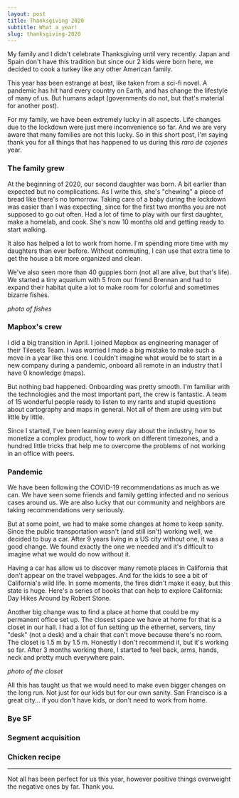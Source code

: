 ```yaml
---
layout: post
title: Thanksgiving 2020
subtitle: What a year!
slug: thanksgiving-2020
---
```


My family and I didn't celebrate Thanksgiving until very recently. Japan and Spain don't have this
tradition but since our 2 kids were born here, we decided to cook a turkey like any other American
family.

This year has been estrange at best, like taken from a sci-fi novel. A pandemic has hit hard every
country on Earth, and has change the lifestyle of many of us. But humans adapt (governments do not,
but that's material for another post).

For my family, we have been extremely lucky in all aspects. Life changes due to the lockdown were
just mere inconvenience so far. And we are very aware that many families are not this lucky. So in
this short post, I'm saying thank you for all things that has happened to us during this _raro de
cojones_ year.


### The family grew

At the beginning of 2020, our second daughter was born. A bit earlier than expected but no
complications. As I write this, she's "chewing" a piece of bread like there's no tomorrow. Taking
care of a baby during the lockdown was easier than I was expecting, since for the first two months 
you are not supposed to go out often. Had a lot of time to play with our first daughter, make a
homelab, and cook. She's now 10 months old and getting ready to start walking.

It also has helped a lot to work from home. I'm spending more time with my daughters than ever
before. Without commuting, I can use that extra time to get the house a bit more organized and
clean.

We've also seen more than 40 guppies born (not all are alive, but that's life). We started a tiny
aquarium with 5 from our friend Brennan and had to expand their habitat quite a lot to make room for
colorful and sometimes bizarre fishes.

_photo of fishes_


### Mapbox's crew

I did a big transition in April. I joined Mapbox as engineering manager of their Tilesets Team. I
was worried I made a big mistake to make such a move in a year like this one. I couldn't imagine
what would be to start in a new company during a pandemic, onboard all remote in an industry that I
have 0 knowledge (maps).

But nothing bad happened. Onboarding was pretty smooth. I'm familiar with the technologies and the
most important part, the crew is fantastic. A team of 15 wonderful people ready to listen to my
rants and stupid questions about cartography and maps in general. Not all of them are using _vim_
but little by little.

Since I started, I've been learning every day about the industry, how to monetize a complex product,
how to work on different timezones, and a hundred little tricks that help me to overcome the
problems of not working in an office with peers.


### Pandemic

We have been following the COVID-19 recommendations as much as we can. We have seen some
friends and family getting infected and no serious cases around us. We are also lucky that
our community and neighbors are taking recommendations very seriously.

But at some point, we had to make some changes at home to keep sanity. Since the public
transportation wasn't (and still isn't) working well, we decided to buy a car. After 9 years living
in a US city without one, it was a good change. We found exactly the one we needed and it's
difficult to imagine what we would do now without it.

Having a car has allow us to discover many remote places in California that don't appear on the
travel webpages. And for the kids to see a bit of California's wild life. In some moments, the fires
didn't make it easy, but this state is huge. Here's a series of books that can help to explore
California: Day Hikes Around by Robert Stone.

Another big change was to find a place at home that could be my permanent office set up. The closest
space we have at home for that is a closet in our hall. I had a lot of fun setting up the ethernet,
servers, tiny "desk" (not a desk) and a chair that can't move because there's no room. The closet is
1.5 m by 1.5 m. Honestly I don't recommend it, but it's working so far. After 3 months working
there, I started to feel back, arms, hands, neck and pretty much everywhere pain.

_photo of the closet_

All this has taught us that we would need to make even bigger changes on the long run. Not just for
our kids but for our own sanity. San Francisco is a great city... if you don't have kids, or don't
need to work from home.


### Bye SF

### Segment acquisition

### Chicken recipe


---

Not all has been perfect for us this year, however positive things overweight the negative ones by
far. Thank you.
